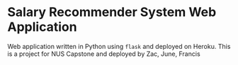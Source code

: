 # Salary Recommender System Web Application  

Web application written in Python using `flask` and deployed on Heroku.
This is a project for NUS Capstone and deployed by Zac, June, Francis
